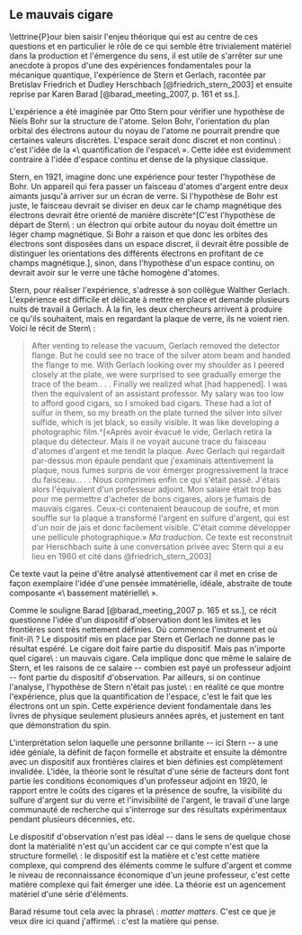 ## Le mauvais cigare

\lettrine{P}our bien saisir l'enjeu théorique qui est au centre de ces questions et en particulier le rôle de ce qui semble être trivialement matériel dans la production et l'émergence du sens, il est utile de s'arrêter sur une anecdote à propos d'une des expériences fondamentales pour la mécanique quantique, l'expérience de Stern et Gerlach, racontée par Bretislav Friedrich et Dudley Herschbach [@friedrich_stern_2003] et ensuite reprise par Karen Barad [@barad_meeting_2007, p. 161 et ss.].

L'expérience a été imaginée par Otto Stern pour vérifier une hypothèse de Niels Bohr sur la structure de l'atome. Selon Bohr, l'orientation du plan orbital des électrons autour du noyau de l'atome ne pourrait prendre que certaines valeurs discrètes. L'espace serait donc discret et non continu\ : c'est l'idée de la «\ quantification de l'espace\ ». Cette idée est évidemment contraire à l'idée d'espace continu et dense de la physique classique.

Stern, en 1921, imagine donc une expérience pour tester l'hypothèse de Bohr. Un appareil qui fera passer un faisceau d'atomes d'argent entre deux aimants jusqu'à arriver sur un écran de verre. Si l'hypothèse de Bohr est juste, le faisceau devrait se diviser en deux car le champ magnétique des électrons devrait être orienté de manière discrète^[C'est l'hypothèse de départ de Stern\ : un électron qui orbite autour du noyau doit émettre un léger champ magnétique. Si Bohr a raison et que donc les orbites des électrons sont disposées dans un espace discret, il devrait être possible de distinguer les orientations des différents électrons en profitant de ce champs magnétique.], sinon, dans l'hypothèse d'un espace continu, on devrait avoir sur le verre une tâche homogène d'atomes.

Stern, pour réaliser l'expérience, s'adresse à son collègue Walther Gerlach. L'expérience est difficile et délicate à mettre en place et demande plusieurs nuits de travail à Gerlach. À la fin, les deux chercheurs arrivent à produire ce qu'ils souhaitent, mais en regardant la plaque de verre, ils ne voient rien. Voici le récit de Stern\ :

>After venting to release the vacuum, Gerlach removed the detector flange. But he could see no trace of the silver atom beam and handed the flange to me. With Gerlach looking over my shoulder as I peered closely at the plate, we were surprised to see gradually emerge the trace of the beam.. . . Finally we realized what [had happened]. I was then the equivalent of an assistant professor.
My salary was too low to afford good cigars, so I smoked bad cigars. These had a lot of sulfur in them, so my breath on the plate turned the silver into silver sulfide, which is jet black, so easily visible. It was like developing a photographic film.^[«Après avoir évacué le vide, Gerlach retira la plaque du détecteur. Mais il ne voyait aucune trace du faisceau d'atomes d'argent et me tendit la plaque. Avec Gerlach qui regardait par-dessus mon épaule pendant que j'examinais attentivement la plaque, nous fumes surpris de voir émerger progressivement la trace du faisceau... . . Nous comprimes enfin ce qui s'était passé. J'étais alors l'équivalent d'un professeur adjoint.
Mon salaire était trop bas pour me permettre d'acheter de bons cigares, alors je fumais de mauvais cigares. Ceux-ci contenaient beaucoup de soufre, et mon souffle sur la plaque a transformé l'argent en sulfure d'argent, qui est d'un noir de jais et donc facilement visible. C'était comme développer une pellicule photographique.» _Ma traduction_. Ce texte est reconstruit par Herschbach suite à une conversation privée avec Stern qui a eu lieu en 1960 et cité dans @friedrich_stern_2003]

Ce texte vaut la peine d'être analysé attentivement car il met en crise de façon exemplaire l'idée d'une pensée immatérielle, idéale, abstraite de toute composante «\ bassement matérielle\ ».

Comme le souligne Barad [@barad_meeting_2007 p. 165 et ss.], ce récit questionne l'idée d'un dispositif d'observation dont les limites et les frontières sont très nettement définies. Où commence l'instrument et où finit-il\ ? Le dispositif mis en place par Stern et Gerlach ne donne pas le résultat espéré. Le cigare doit faire partie du dispositif. Mais pas n'importe quel cigare\ : un mauvais cigare. Cela implique donc que même le salaire de Stern, et les raisons de ce salaire -- combien est payé un professeur adjoint -- font partie du dispositif d'observation. Par ailleurs, si on continue l'analyse, l'hypothèse de Stern n'était pas juste\ : en réalité ce que montre l'expérience, plus que la quantification de l'espace, c'est le fait que les électrons ont un spin. Cette expérience devient fondamentale dans les livres de physique seulement plusieurs années après, et justement en tant que démonstration du spin.

L'interprétation selon laquelle une personne brillante -- ici Stern -- a une idée géniale, la définit de façon formelle et abstraite et ensuite la démontre avec un dispositif aux frontières claires et bien définies est complètement invalidée. L'idée, la théorie sont le résultat d'une série de facteurs dont font partie les conditions économiques d'un professeur adjoint en 1920, le rapport entre le coûts des cigares et la présence de soufre, la visibilité du sulfure d'argent sur du verre et l'invisibilité de l'argent, le travail d'une large communauté de recherche qui s'interroge sur des résultats expérimentaux pendant plusieurs décennies, etc.

Le dispositif d'observation n'est pas idéal -- dans le sens de quelque chose dont la matérialité n'est qu'un accident car ce qui compte n'est que la structure formelle\ : le dispositif est la matière et c'est cette matière complexe, qui comprend des éléments comme le sulfure d'argent et comme le niveau de reconnaissance économique d'un jeune professeur, c'est cette matière complexe qui fait émerger une idée. La théorie est un agencement matériel d'une série d'éléments.

Barad résume tout cela avec la phrase\ : _matter matters_. C'est ce que je veux dire ici quand j'affirme\ : c'est la matière qui pense.


